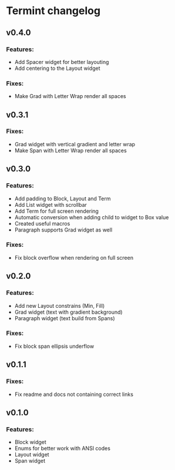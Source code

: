 # Termint changelog

## v0.4.0
### Features:
- Add Spacer widget for better layouting
- Add centering to the Layout widget

### Fixes:
- Make Grad with Letter Wrap render all spaces

## v0.3.1
### Fixes:
- Grad widget with vertical gradient and letter wrap
- Make Span with Letter Wrap render all spaces

## v0.3.0
### Features:
- Add padding to Block, Layout and Term
- Add List widget with scrollbar
- Add Term for full screen rendering
- Automatic conversion when adding child to widget to Box value
- Created useful macros
- Paragraph supports Grad widget as well

### Fixes:
- Fix block overflow when rendering on full screen

## v0.2.0
### Features:
- Add new Layout constrains (Min, Fill)
- Grad widget (text with gradient background)
- Paragraph widget (text build from Spans)

### Fixes:
- Fix block span ellipsis underflow

## v0.1.1
### Fixes:
- Fix readme and docs not containing correct links

## v0.1.0
### Features:
- Block widget
- Enums for better work with ANSI codes
- Layout widget
- Span widget
